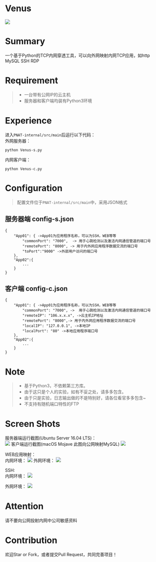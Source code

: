 # Venus
![](https://img.shields.io/badge/Python-3.x+-brightgreen.svg)
# Summary
一个基于Python的TCP内网穿透工具，可以向外网映射内网TCP应用，如http MySQL SSH RDP

# Requirement
> * 一台带有公网IP的云主机
> * 服务器和客户端均装有Python3环境

# Experience

进入`PNAT-internal/src/main`后运行以下代码：<br>
外网服务器：
```
python Venus-s.py
```
内网客户端：
```
python Venus-c.py
```

# Configuration
> 配置文件位于`PNAT-internal/src/main`中，采用JSON格式
## 服务器端 config-s.json
```
{
    "App01": { ->App01为应用程序名称，可以为SSH，WEB等等
        "commonPort": "7000",  -> 用于心跳检测以及激活内网通信管道的端口号
        "remotePort": "8000", -> 用于内外网应用程序数据交流的端口号
        "toPort":"9000" ->外部用户访问的端口号
    },
    "App02":{
        ...
    }
}
```
## 客户端 config-c.json
```
{
    "App01": { ->App01为应用程序名称，可以为SSH，WEB等等
        "commonPort": "7000", ->  用于心跳检测以及激活内网通信管道的端口号
        "remoteIP": "106.x.x.x", ->云主机IP地址
        "remotePort": "8000",-> 用于内外网应用程序数据交流的端口号
        "localIP": "127.0.0.1", ->本地IP
        "localPort": "80" ->本地应用程序端口号
    },
    "App02":{
        ...
    }
}
```

# Note
> * 基于Python3，不依赖第三方库。
> * 由于这只是个人的实验，如有不妥之处，请多多包含。
> * 由于只是实验，日志输出做的不是特别好，请各位看官多多包含~
> * 不支持有随机端口特性的FTP

# Screen Shots

服务器端运行截图(Ubuntu Server 16.04 LTS)：<br>
![](https://xxx.ilovefishc.com/album/201907/12/221854n77pg6pg774vyvui.png)
客户端运行截图(macOS Mojave 此图向公网映射MySQL)
![](https://xxx.ilovefishc.com/album/201907/12/221716tdt47jq7c9d9yqz4.png)

WEB应用映射：<br>
内网环境：
![](https://img-blog.csdnimg.cn/20190623221123120.png?x-oss-process=image/watermark,type_ZmFuZ3poZW5naGVpdGk,shadow_10,text_aHR0cHM6Ly9ibG9nLmNzZG4ubmV0L21nc2t5MQ==,size_16,color_FFFFFF,t_70)
外网环境：
![](https://img-blog.csdnimg.cn/20190623221148508.png?x-oss-process=image/watermark,type_ZmFuZ3poZW5naGVpdGk,shadow_10,text_aHR0cHM6Ly9ibG9nLmNzZG4ubmV0L21nc2t5MQ==,size_16,color_FFFFFF,t_70)

SSH:<br>
内网环境：
![](https://xxx.ilovefishc.com/album/202101/08/085637mtaq8ujs80jjwlu5.png)

外网环境：
![](https://xxx.ilovefishc.com/album/202101/08/085637d3gq55q0u3fm5ngt.png)

# Attention
请不要向公网投射内网中公司敏感资料

# Contribution
欢迎Star or Fork，或者提交Pull Request，共同完善项目！
